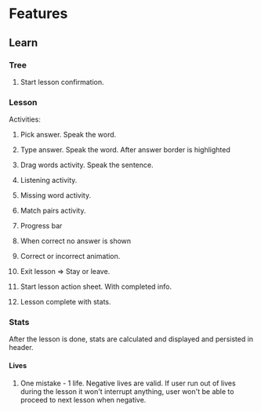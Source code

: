 # Features

## Learn

### Tree

1. Start lesson confirmation.

### Lesson

Activities:

1. Pick answer. Speak the word.
1. Type answer. Speak the word. After answer border is highlighted
1. Drag words activity. Speak the sentence.
1. Listening activity.
1. Missing word activity.
1. Match pairs activity.

1. Progress bar
1. When correct no answer is shown
1. Correct or incorrect animation.
1. Exit lesson => Stay or leave.
1. Start lesson action sheet. With completed info.
1. Lesson complete with stats.

### Stats

After the lesson is done, stats are calculated and displayed and persisted in header.

#### Lives

1. One mistake - 1 life. Negative lives are valid. If user run out of lives during the lesson it won't interrupt anything, user won't be able to proceed to next lesson when negative.
